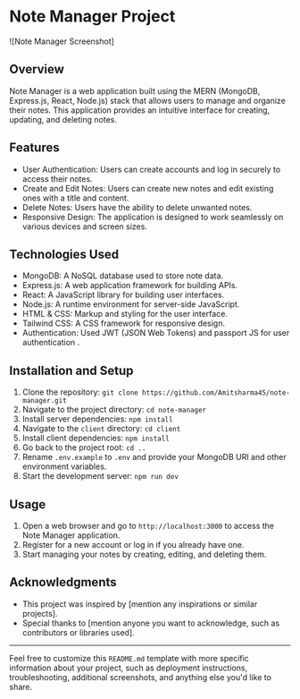 # Note Manager Project

![Note Manager Screenshot]

## Overview

Note Manager is a web application built using the MERN (MongoDB, Express.js, React, Node.js) stack that allows users to manage and organize their notes. This application provides an intuitive interface for creating, updating, and deleting notes.

## Features

- User Authentication: Users can create accounts and log in securely to access their notes.
- Create and Edit Notes: Users can create new notes and edit existing ones with a title and content.
- Delete Notes: Users have the ability to delete unwanted notes.
- Responsive Design: The application is designed to work seamlessly on various devices and screen sizes.

## Technologies Used

- MongoDB: A NoSQL database used to store note data.
- Express.js: A web application framework for building APIs.
- React: A JavaScript library for building user interfaces.
- Node.js: A runtime environment for server-side JavaScript.
- HTML & CSS: Markup and styling for the user interface.
- Tailwind CSS: A CSS framework for responsive design.
- Authentication: Used JWT (JSON Web Tokens) and passport JS for user authentication .

## Installation and Setup

1. Clone the repository: `git clone https://github.com/Amitsharma45/note-manager.git`
2. Navigate to the project directory: `cd note-manager`
3. Install server dependencies: `npm install`
4. Navigate to the `client` directory: `cd client`
5. Install client dependencies: `npm install`
6. Go back to the project root: `cd ..`
7. Rename `.env.example` to `.env` and provide your MongoDB URI and other environment variables.
8. Start the development server: `npm run dev`

## Usage

1. Open a web browser and go to `http://localhost:3000` to access the Note Manager application.
2. Register for a new account or log in if you already have one.
3. Start managing your notes by creating, editing, and deleting them.

## Acknowledgments

- This project was inspired by [mention any inspirations or similar projects].
- Special thanks to [mention anyone you want to acknowledge, such as contributors or libraries used].



---

Feel free to customize this `README.md` template with more specific information about your project, such as deployment instructions, troubleshooting, additional screenshots, and anything else you'd like to share.
